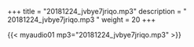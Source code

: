 +++
title = "20181224_jvbye7jriqo.mp3"
description = " 20181224_jvbye7jriqo.mp3 "
weight = 20
+++

{{< myaudio01 mp3="20181224_jvbye7jriqo.mp3" >}}

